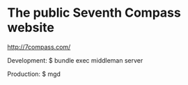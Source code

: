 # The public Seventh Compass website

http://7compass.com/


Development:
$ bundle exec middleman server

Production:
$ mgd
